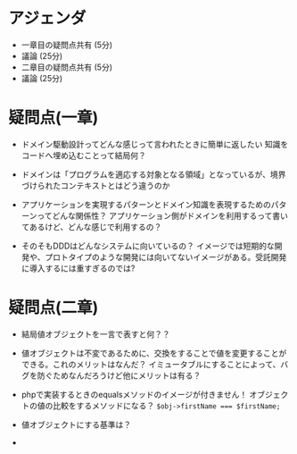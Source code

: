 # アジェンダ
- 一章目の疑問点共有 (5分)
- 議論 (25分)
- 二章目の疑問点共有 (5分)
- 議論 (25分)

# 疑問点(一章)
- ドメイン駆動設計ってどんな感じって言われたときに簡単に返したい
知識をコードへ埋め込むことって結局何？

- ドメインは「プログラムを適応する対象となる領域」となっているが、境界づけられたコンテキストとはどう違うのか

- アプリケーションを実現するパターンとドメイン知識を表現するためのパターンってどんな関係性？
アプリケーション側がドメインを利用するって書いてあるけど、どんな感じで利用するの？

- そのそもDDDはどんなシステムに向いているの？
イメージでは短期的な開発や、プロトタイプのような開発には向いてないイメージがある。受託開発に導入するには重すぎるのでは?

# 疑問点(二章)
- 結局値オブジェクトを一言で表すと何？？

- 値オブジェクトは不変であるために、交換をすることで値を変更することができる。これのメリットはなんだ？
イミュータブルにすることによって、バグを防ぐためなんだろうけど他にメリットは有る？

- phpで実装するときのequalsメソッドのイメージが付きません！
オブジェクトの値の比較をするメソッドになる？
`$obj->firstName === $firstName;`

- 値オブジェクトにする基準は？

- 